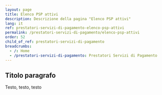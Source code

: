 ```yaml
---
layout: page
title: Elenco PSP attivi
description: Descrizione della pagina "Elenco PSP attivi"
lang: it
ref: prestatori-servizi-di-pagamento-elenco-psp-attivi
permalink: /prestatori-servizi-di-pagamento/elenco-psp-attivi
order: 52
child_of_ref: prestatori-servizi-di-pagamento
breadcrumbs:
  - /: Home
  - /prestatori-servizi-di-pagamento: Prestatori Servizi di Pagamento
---
```


## Titolo paragrafo

Testo, testo, testo
